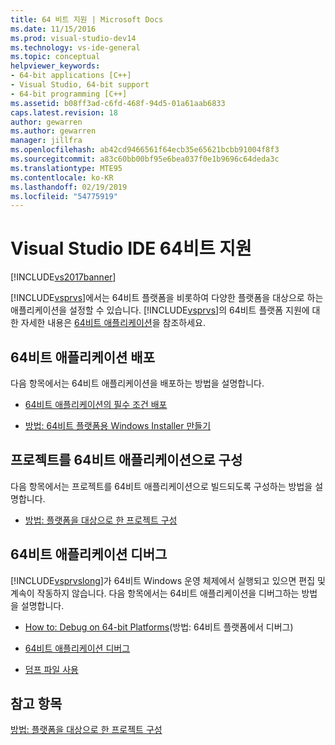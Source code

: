 ```yaml
---
title: 64 비트 지원 | Microsoft Docs
ms.date: 11/15/2016
ms.prod: visual-studio-dev14
ms.technology: vs-ide-general
ms.topic: conceptual
helpviewer_keywords:
- 64-bit applications [C++]
- Visual Studio, 64-bit support
- 64-bit programming [C++]
ms.assetid: b08ff3ad-c6fd-468f-94d5-01a61aab6833
caps.latest.revision: 18
author: gewarren
ms.author: gewarren
manager: jillfra
ms.openlocfilehash: ab42cd9466561f64ecb35e65621bcbb91004f8f3
ms.sourcegitcommit: a83c60bb00bf95e6bea037f0e1b9696c64deda3c
ms.translationtype: MTE95
ms.contentlocale: ko-KR
ms.lasthandoff: 02/19/2019
ms.locfileid: "54775919"
---
```

# <a name="visual-studio-ide-64-bit-support"></a>Visual Studio IDE 64비트 지원
[!INCLUDE[vs2017banner](../includes/vs2017banner.md)]

[!INCLUDE[vsprvs](../includes/vsprvs-md.md)]에서는 64비트 플랫폼을 비롯하여 다양한 플랫폼을 대상으로 하는 애플리케이션을 설정할 수 있습니다. [!INCLUDE[vsprvs](../includes/vsprvs-md.md)]의 64비트 플랫폼 지원에 대한 자세한 내용은 [64비트 애플리케이션](http://msdn.microsoft.com/library/fd4026bc-2c3d-4b27-86dc-ec5e96018181)을 참조하세요.

## <a name="deploying-a-64-bit-application"></a>64비트 애플리케이션 배포
 다음 항목에서는 64비트 애플리케이션을 배포하는 방법을 설명합니다.

-   [64비트 애플리케이션의 필수 조건 배포](../deployment/deploying-prerequisites-for-64-bit-applications.md)

-   [방법: 64비트 플랫폼용 Windows Installer 만들기](http://msdn.microsoft.com/232bfc64-f99a-4cc6-9806-ba70bb9a09ff)

## <a name="configuring-projects-as-64-bit-applications"></a>프로젝트를 64비트 애플리케이션으로 구성
 다음 항목에서는 프로젝트를 64비트 애플리케이션으로 빌드되도록 구성하는 방법을 설명합니다.

-   [방법: 플랫폼을 대상으로 한 프로젝트 구성](../ide/how-to-configure-projects-to-target-platforms.md)

## <a name="debugging-a-64-bit-application"></a>64비트 애플리케이션 디버그
 [!INCLUDE[vsprvslong](../includes/vsprvslong-md.md)]가 64비트 Windows 운영 체제에서 실행되고 있으면 편집 및 계속이 작동하지 않습니다. 다음 항목에서는 64비트 애플리케이션을 디버그하는 방법을 설명합니다.

-   [How to: Debug on 64-bit Platforms](http://msdn.microsoft.com/27495e23-a624-46fb-996f-043d0a816dd5)(방법: 64비트 플랫폼에서 디버그)

-   [64비트 애플리케이션 디버그](../debugger/debug-64-bit-applications.md)

-   [덤프 파일 사용](../debugger/using-dump-files.md)

## <a name="see-also"></a>참고 항목
 [방법: 플랫폼을 대상으로 한 프로젝트 구성](../ide/how-to-configure-projects-to-target-platforms.md)
